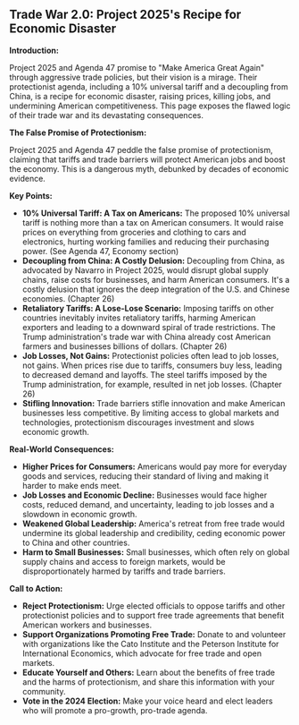 ## Trade War 2.0: Project 2025's Recipe for Economic Disaster

**Introduction:**

Project 2025 and Agenda 47 promise to "Make America Great Again" through aggressive trade policies, but their vision is a mirage. Their protectionist agenda, including a 10% universal tariff and a decoupling from China, is a recipe for economic disaster, raising prices, killing jobs, and undermining American competitiveness. This page exposes the flawed logic of their trade war and its devastating consequences.

**The False Promise of Protectionism:**

Project 2025 and Agenda 47 peddle the false promise of protectionism, claiming that tariffs and trade barriers will protect American jobs and boost the economy. This is a dangerous myth, debunked by decades of economic evidence.

**Key Points:**

* **10% Universal Tariff: A Tax on Americans:** The proposed 10% universal tariff is nothing more than a tax on American consumers. It would raise prices on everything from groceries and clothing to cars and electronics, hurting working families and reducing their purchasing power. (See Agenda 47, Economy section)
* **Decoupling from China: A Costly Delusion:**  Decoupling from China, as advocated by Navarro in Project 2025, would disrupt global supply chains, raise costs for businesses, and harm American consumers. It's a costly delusion that ignores the deep integration of the U.S. and Chinese economies. (Chapter 26)
* **Retaliatory Tariffs: A Lose-Lose Scenario:**  Imposing tariffs on other countries inevitably invites retaliatory tariffs, harming American exporters and leading to a downward spiral of trade restrictions. The Trump administration's trade war with China already cost American farmers and businesses billions of dollars. (Chapter 26)
* **Job Losses, Not Gains:**  Protectionist policies often lead to job losses, not gains. When prices rise due to tariffs, consumers buy less, leading to decreased demand and layoffs. The steel tariffs imposed by the Trump administration, for example, resulted in net job losses. (Chapter 26)
* **Stifling Innovation:**  Trade barriers stifle innovation and make American businesses less competitive. By limiting access to global markets and technologies, protectionism discourages investment and slows economic growth.

**Real-World Consequences:**

* **Higher Prices for Consumers:**  Americans would pay more for everyday goods and services, reducing their standard of living and making it harder to make ends meet.
* **Job Losses and Economic Decline:**  Businesses would face higher costs, reduced demand, and uncertainty, leading to job losses and a slowdown in economic growth.
* **Weakened Global Leadership:**  America's retreat from free trade would undermine its global leadership and credibility, ceding economic power to China and other countries.
* **Harm to Small Businesses:**  Small businesses, which often rely on global supply chains and access to foreign markets, would be disproportionately harmed by tariffs and trade barriers.

**Call to Action:**

* **Reject Protectionism:**  Urge elected officials to oppose tariffs and other protectionist policies and to support free trade agreements that benefit American workers and businesses.
* **Support Organizations Promoting Free Trade:**  Donate to and volunteer with organizations like the Cato Institute and the Peterson Institute for International Economics, which advocate for free trade and open markets.
* **Educate Yourself and Others:**  Learn about the benefits of free trade and the harms of protectionism, and share this information with your community.
* **Vote in the 2024 Election:**  Make your voice heard and elect leaders who will promote a pro-growth, pro-trade agenda.
